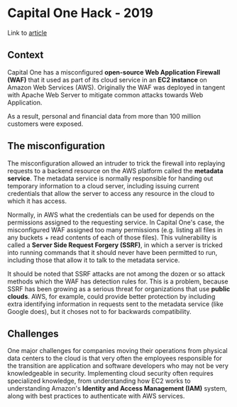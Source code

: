 # Capital One Hack - 2019

Link to [article](https://krebsonsecurity.com/2019/08/what-we-can-learn-from-the-capital-one-hack/)

## Context

Capital One  has a misconfigured **open-source Web Application Firewall (WAF)** that it used as part of its cloud service in an **EC2 instance** on Amazon Web Services (AWS). Originally the WAF was deployed in tangent with Apache Web Server to mitigate common attacks towards Web Application. 

As a result, personal and financial data from more than 100 million customers were exposed.

## The misconfiguration

The misconfiguration allowed an intruder to trick the firewall into replaying requests to a backend resource on the AWS platform called the **metadata service**. The metadata service is normally responsible for handing out temporary information to a cloud server, including issuing current credentials that allow the server to access any resource in the cloud to which it has access.

Normally, in AWS what the credentials can be used for depends on the permissions assigned to the requesting service. In Capital One's case, the misconfigured WAF assigned too many permissions (e.g. listing all files in any buckets + read contents of each of those files). This vulnerability is called a **Server Side Request Forgery (SSRF)**, in which a server is tricked into running commands that it should never have been permitted to run, including those that allow it to talk to the metadata service.

It should be noted that SSRF attacks are not among the dozen or so attack methods which the WAF has detection rules for. This is a problem, because SSRF has been growing as a serious threat for organizations that use **public clouds**. AWS, for example, could provide better protection by including extra identifying information in requests sent to the metadata service (like Google does), but it choses not to for backwards compatibility.

## Challenges

One major challenges for companies moving their operations from physical data centers to the cloud is that very often the employees responsible for the transition are application and software developers who may not be very knowledgeable in security. Implementing cloud security often requires specialized knowledge, from understanding how EC2 works to understanding Amazon's **Identity and Access Management (IAM)** system, along with best practices to authenticate with AWS services.